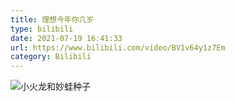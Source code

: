 ```yaml
---
title: 理想今年你几岁
type: bilibili
date: 2021-07-19 16:41:33
url: https://www.bilibili.com/video/BV1v64y1z7Em
category: Bilibili
---
```


![小火龙和妙蛙种子](https://i.imgtg.com/2022/08/27/ZF5xc.png)

<!--more-->
